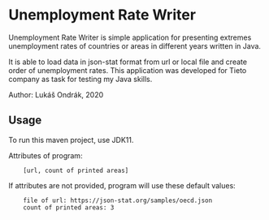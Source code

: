 # Unemployment Rate Writer

Unemployment Rate Writer is simple application for presenting extremes unemployment rates of countries or areas in different years written in Java. 

It is able to load data in json-stat format from url or local file and create order of unemployment rates. 
This application was developed for Tieto company as task for testing my Java skills.

Author: Lukáš Ondrák, 2020
## Usage
To run this maven project, use JDK11.

Attributes of program: 
```
    [url, count of printed areas]
```
If attributes are not provided, program will use these default values:
```
    file of url: https://json-stat.org/samples/oecd.json
    count of printed areas: 3
```
